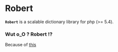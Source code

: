 Robert
======

**`Robert`** is a scalable dictionary library for php (>= 5.4).

### Wut o_O ? Robert !?

Because of [this](http://en.wikipedia.org/wiki/Dictionnaires_Le_Robert)
